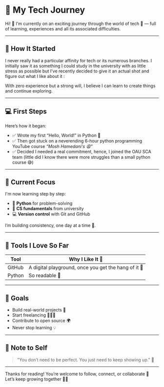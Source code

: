 # 🌱 My Tech Journey

Hi! 👋 I'm currently on an exciting journey through the world of tech 🚀 — full of learning, experiences and all its associated difficulties.

---

## 🧠 How It Started

I never really had a particular affinity for tech or its numerous branches. I initially saw it as something I could study in the university with as little stress as possible but I've recently decided to give it an actual shot and figure out what I like about it :

With zero experience but a strong will, I believe I can learn to create things and continue exploring.

---

## 💻 First Steps

Here’s how it began:
- ✅ Wrote my first “Hello, World!” in Python 🐍
- ✅ Then got stuck on a neverending 6-hour python programming YouTube course *“Mosh Hamedani's 😩”*
- ✅ Decided I needed a real commitment, hence, I joined the OAU SCA team (little did I know there were more struggles than a small python course 😅)

---

## 🌟 Current Focus

I'm now learning step by step:
- 🐍 **Python** for problem-solving
- 🧠 **CS fundamentals** from university
- 💻 **Version control** with Git and GitHub

I’m building consistency, one day at a time 🧩.

---

## 🔧 Tools I Love So Far

| Tool       | Why I Like It 🫶        |
|------------|-------------------------|
| GitHub     | A digital playground, once you get the hang of it 🛝 |
| Python     | So readable 🐍           |

---

## 🎯 Goals

- Build real-world projects 💼
- Start freelancing 👩🏽‍💻
- Contribute to open source 🌍
- Never stop learning 💡

---

## 📌 Note to Self

> "You don’t need to be perfect. You just need to keep showing up." 🌈

---

Thanks for reading! You’re welcome to follow, connect, or collaborate 💙  
Let’s keep growing together 🌱✨
